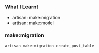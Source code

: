 ### What I Learnt
* artisan: make:migration
* artisan: make:model


### make:migration
```bash
artisan make:migration create_post_table
```
